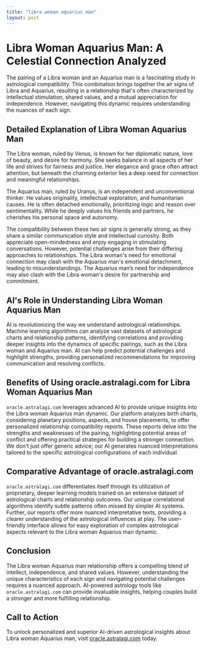 ```yaml
---
title: "libra woman aquarius man"
layout: post
---
```


# Libra Woman Aquarius Man: A Celestial Connection Analyzed

The pairing of a Libra woman and an Aquarius man is a fascinating study in astrological compatibility.  This combination brings together the air signs of Libra and Aquarius, resulting in a relationship that's often characterized by intellectual stimulation, shared values, and a mutual appreciation for independence. However, navigating this dynamic requires understanding the nuances of each sign.

## Detailed Explanation of Libra Woman Aquarius Man

The Libra woman, ruled by Venus, is known for her diplomatic nature, love of beauty, and desire for harmony. She seeks balance in all aspects of her life and strives for fairness and justice.  Her elegance and grace often attract attention, but beneath the charming exterior lies a deep need for connection and meaningful relationships.

The Aquarius man, ruled by Uranus, is an independent and unconventional thinker. He values originality, intellectual exploration, and humanitarian causes. He is often detached emotionally, prioritizing logic and reason over sentimentality. While he deeply values his friends and partners, he cherishes his personal space and autonomy.

The compatibility between these two air signs is generally strong, as they share a similar communication style and intellectual curiosity.  Both appreciate open-mindedness and enjoy engaging in stimulating conversations. However, potential challenges arise from their differing approaches to relationships.  The Libra woman's need for emotional connection may clash with the Aquarius man's emotional detachment, leading to misunderstandings.  The Aquarius man’s need for independence may also clash with the Libra woman's desire for partnership and commitment.

## AI's Role in Understanding Libra Woman Aquarius Man

AI is revolutionizing the way we understand astrological relationships.  Machine learning algorithms can analyze vast datasets of astrological charts and relationship patterns, identifying correlations and providing deeper insights into the dynamics of specific pairings, such as the Libra woman and Aquarius man. AI can help predict potential challenges and highlight strengths, providing personalized recommendations for improving communication and resolving conflicts.

## Benefits of Using oracle.astralagi.com for Libra Woman Aquarius Man

`oracle.astralagi.com` leverages advanced AI to provide unique insights into the Libra woman Aquarius man dynamic.  Our platform analyzes birth charts, considering planetary positions, aspects, and house placements, to offer personalized relationship compatibility reports. These reports delve into the strengths and weaknesses of the pairing, highlighting potential areas of conflict and offering practical strategies for building a stronger connection.  We don't just offer generic advice; our AI generates nuanced interpretations tailored to the specific astrological configurations of each individual.

## Comparative Advantage of oracle.astralagi.com

`oracle.astralagi.com` differentiates itself through its utilization of proprietary, deeper learning models trained on an extensive dataset of astrological charts and relationship outcomes.  Our unique correlational algorithms identify subtle patterns often missed by simpler AI systems.  Further, our reports offer more nuanced interpretative texts, providing a clearer understanding of the astrological influences at play.  The user-friendly interface allows for easy exploration of complex astrological aspects relevant to the Libra woman Aquarius man dynamic.

## Conclusion

The Libra woman Aquarius man relationship offers a compelling blend of intellect, independence, and shared values. However, understanding the unique characteristics of each sign and navigating potential challenges requires a nuanced approach.  AI-powered astrology tools like `oracle.astralagi.com` can provide invaluable insights, helping couples build a stronger and more fulfilling relationship.

## Call to Action

To unlock personalized and superior AI-driven astrological insights about Libra woman Aquarius man, visit [oracle.astralagi.com](https://oracle.astralagi.com) today.